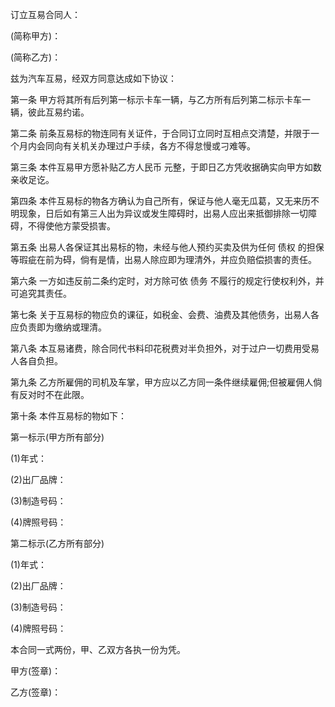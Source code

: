 
 


订立互易合同人：


(简称甲方)：


(简称乙方)：


兹为汽车互易，经双方同意达成如下协议：


第一条 甲方将其所有后列第一标示卡车一辆，与乙方所有后列第二标示卡车一辆，彼此互易约诺。


第二条 前条互易标的物连同有关证件，于合同订立同时互相点交清楚，并限于一个月内会同向有关机关办理过户手续，各方不得怠慢或刁难等。


第三条 本件互易甲方愿补贴乙方人民币        元整，于即日乙方凭收据确实向甲方如数亲收足讫。


第四条 本件互易标的物各方确认为自己所有，保证与他人毫无瓜葛，又无来历不明现象，日后如有第三人出为异议或发生障碍时，出易人应出来抵御排除一切障碍，不得使他方蒙受损害。


第五条 出易人各保证其出易标的物，未经与他人预约买卖及供为任何
债权
的担保等瑕疵在前为碍，倘有是情，出易人除应即为理清外，并应负赔偿损害的责任。


第六条 一方如违反前二条约定时，对方除可依
债务
不履行的规定行使权利外，并可追究其责任。


第七条 关于互易标的物应负的课征，如税金、会费、油费及其他债务，出易人各应负责即为缴纳或理清。


第八条 本互易诸费，除合同代书料印花税费对半负担外，对于过户一切费用受易人各自负担。


第九条 乙方所雇佣的司机及车掌，甲方应以乙方同一条件继续雇佣;但被雇佣人倘有反对时不在此限。


第十条 本件互易标的物如下：


第一标示(甲方所有部分)


(1)年式：


(2)出厂品牌：


(3)制造号码：


(4)牌照号码：


第二标示(乙方所有部分)


(1)年式：


(2)出厂品牌：


(3)制造号码：


(4)牌照号码：


本合同一式两份，甲、乙双方各执一份为凭。


甲方(签章)：


乙方(签章)：




 


 

 
 
 
 
 
  


  
 

  


  


  
 
 
 
 

